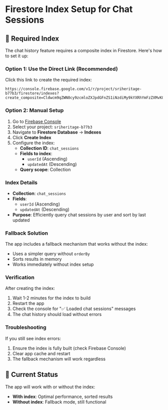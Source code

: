 # Firestore Index Setup for Chat Sessions

## 🔧 Required Index

The chat history feature requires a composite index in Firestore. Here's how to set it up:

### **Option 1: Use the Direct Link (Recommended)**

Click this link to create the required index:
```
https://console.firebase.google.com/v1/r/project/sriheritage-b77b3/firestore/indexes?create_composite=Cldwcm9qZWN0cy9zcmloZXJpdGFnZS1iNzdiMy9kYXRhYmFzZXMvKGRlZmF1bHQpL2NvbGxlY3Rpb25Hcm91cHMvY2hhdF9zZXNzaW9ucy9pbmRleGVzL18QARoKCgZ1c2VySWQQARoNCgl1cGRhdGVkQXQQAhoMCghfX25hbWVfXxAC
```

### **Option 2: Manual Setup**

1. Go to [Firebase Console](https://console.firebase.google.com/)
2. Select your project: `sriheritage-b77b3`
3. Navigate to **Firestore Database** → **Indexes**
4. Click **Create Index**
5. Configure the index:
   - **Collection ID**: `chat_sessions`
   - **Fields to index**:
     - `userId` (Ascending)
     - `updatedAt` (Descending)
   - **Query scope**: Collection

### **Index Details**

- **Collection**: `chat_sessions`
- **Fields**: 
  - `userId` (Ascending)
  - `updatedAt` (Descending)
- **Purpose**: Efficiently query chat sessions by user and sort by last updated

### **Fallback Solution**

The app includes a fallback mechanism that works without the index:
- Uses a simpler query without `orderBy`
- Sorts results in memory
- Works immediately without index setup

### **Verification**

After creating the index:
1. Wait 1-2 minutes for the index to build
2. Restart the app
3. Check the console for "✅ Loaded chat sessions" messages
4. The chat history should load without errors

### **Troubleshooting**

If you still see index errors:
1. Ensure the index is fully built (check Firebase Console)
2. Clear app cache and restart
3. The fallback mechanism will work regardless

## 📱 Current Status

The app will work with or without the index:
- **With index**: Optimal performance, sorted results
- **Without index**: Fallback mode, still functional 